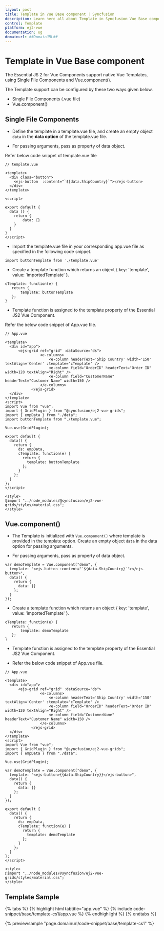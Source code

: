 ```yaml
---
layout: post
title: Template in Vue Base component | Syncfusion
description: Learn here all about Template in Syncfusion Vue Base component of Syncfusion Essential JS 2 and more.
control: Template 
platform: ej2-vue
documentation: ug
domainurl: ##DomainURL##
---
```


# Template in Vue Base component

The Essential JS 2 for Vue Components support native Vue Templates, using Single File Components and Vue.component().

The Template support can be configured by these two ways given below.

* Single File Components (.vue file)
* Vue.component()

## Single File Components

* Define the template in a template.vue file, and create an empty object `data` in the **data option** of the template.vue file.

* For passing arguments, pass as property of data object.

Refer below code snippet of template.vue file

```
// template.vue

<template>
  <div class="button">
    <ejs-button  :content="`${data.ShipCountry}`"></ejs-button>
  </div>
</template>

<script>

export default {
  data () {
    return {
        data: {}
    }
  }
}
</script>
```

* Import the template.vue file in your corresponding app.vue file as specified in the following code snippet.

```
import buttonTemplate from './template.vue'
```

* Create a template function which returns an object {  key: 'template',  value: 'importedTemplate' }.

```
cTemplate: function(e) {
   return {
       template: buttonTemplate
   };
}
```

* Template function is assigned to the template property of the Essential JS2 Vue Component.

Refer the below code snippet of App.vue file.

```
// App.vue

<template>
  <div id="app">
      <ejs-grid ref="grid" :dataSource="ds">
                <e-columns>
                    <e-column headerText='Ship Country' width='150' textAlign='Center' :template='cTemplate' />
                    <e-column field="OrderID" headerText="Order ID" width=120 textAlign="Right" />
                    <e-column field="CustomerName" headerText="Customer Name" width=150 />
                </e-columns>
            </ejs-grid>
  </div>
</template>
<script>
import Vue from "vue";
import { GridPlugin } from "@syncfusion/ej2-vue-grids";
import { empData } from "./data";
import buttonTemplate from "./template.vue";

Vue.use(GridPlugin);

export default {
  data() {
    return {
      ds: empData,
      cTemplate: function(e) {
        return {
          template: buttonTemplate
        };
      }
    };
  }
};
</script>

<style>
@import "../node_modules/@syncfusion/ej2-vue-grids/styles/material.css";
</style>

```

## Vue.component()

* The Template is initialized with `Vue.component()` where template is provided in the template option.
Create an empty object `data` in the data option for passing arguments.

* For passing arguments, pass as property of data object.

```
var demoTemplate = Vue.component("demo", {
  template: "<ejs-button :content="`${data.ShipCountry}`"></ejs-button>",
  data() {
    return {
      data: {}
    };
  }
});
```

* Create a template function which returns an object {  key: 'template',  value: 'importedTemplate' }.

```
cTemplate: function(e) {
   return {
       template: demoTemplate
   };
}
```

* Template function is assigned to the template property of the Essential JS2 Vue Component.

* Refer the below code snippet of App.vue file.

```
// App.vue

<template>
  <div id="app">
      <ejs-grid ref="grid" :dataSource="ds">
                <e-columns>
                    <e-column headerText='Ship Country' width='150' textAlign='Center' :template='cTemplate' />
                    <e-column field="OrderID" headerText="Order ID" width=120 textAlign="Right" />
                    <e-column field="CustomerName" headerText="Customer Name" width=150 />
                </e-columns>
            </ejs-grid>
  </div>
</template>
<script>
import Vue from "vue";
import { GridPlugin } from "@syncfusion/ej2-vue-grids";
import { empData } from "./data";

Vue.use(GridPlugin);

var demoTemplate = Vue.component("demo", {
  template: "<ejs-button>{{data.ShipCountry}}</ejs-button>",
  data() {
    return {
      data: {}
    };
  }
});

export default {
  data() {
    return {
      ds: empData,
      cTemplate: function(e) {
        return {
          template: demoTemplate
        };
      }
    };
  }
};
</script>

<style>
@import "../node_modules/@syncfusion/ej2-vue-grids/styles/material.css";
</style>

```

## Template Sample

{% tabs %}
{% highlight html tabtitle="app.vue" %}
{% include code-snippet/base/template-cs1/app.vue %}
{% endhighlight %}
{% endtabs %}
        
{% previewsample "page.domainurl/code-snippet/base/template-cs1" %}
